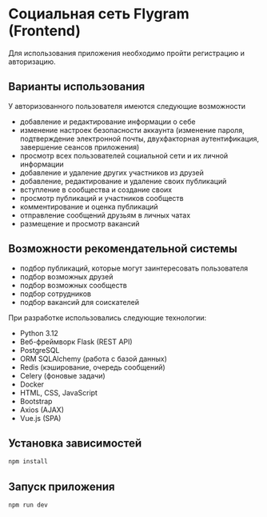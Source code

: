 # Социальная сеть Flygram (Frontend)

Для использования приложения необходимо пройти регистрацию и авторизацию.

## Варианты использования

У авторизованного пользователя имеются следующие возможности

- добавление и редактирование информации о себе
- изменение настроек безопасности аккаунта (изменение пароля, подтверждение электронной почты,
  двухфакторная аутентификация, завершение сеансов приложения)
- просмотр всех пользователей социальной сети и их личной информации
- добавление и удаление других участников из друзей
- добавление, редактирование и удаление своих публикаций
- вступление в сообщества и создание своих
- просмотр публикаций и участников сообществ
- комментирование и оценка публикаций
- отправление сообщений друзьям в личных чатах
- размещение и просмотр вакансий

## Возможности рекомендательной системы

- подбор публикаций, которые могут заинтересовать пользователя
- подбор возможных друзей
- подбор возможных сообществ
- подбор сотрудников
- подбор вакансий для соискателей

При разработке использовались следующие технологии:

- Python 3.12
- Веб-фреймворк Flask (REST API)
- PostgreSQL
- ORM SQLAlchemy (работа с базой данных)
- Redis (кэширование, очередь сообщений)
- Celery (фоновые задачи)
- Docker
- HTML, CSS, JavaScript
- Bootstrap
- Axios (AJAX)
- Vue.js (SPA)

## Установка зависимостей

```sh
npm install
```

## Запуск приложения

```sh
npm run dev
```
